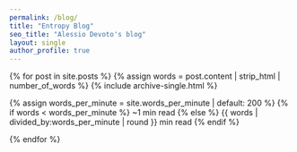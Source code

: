 ```yaml
---
permalink: /blog/
title: "Entropy Blog"
seo_title: "Alessio Devoto's blog"
layout: single
author_profile: true
---
```


{% for post in site.posts %}
  {% assign words = post.content | strip_html | number_of_words %}
  {% include archive-single.html %}
  <p class="page__meta">
    <i class="far fa-clock" aria-hidden="true"></i> 
    {% assign words_per_minute = site.words_per_minute | default: 200 %}
    {% if words < words_per_minute %}
      ~1 min read
    {% else %}
      {{ words | divided_by:words_per_minute | round }} min read
    {% endif %}
  </p>
{% endfor %}

